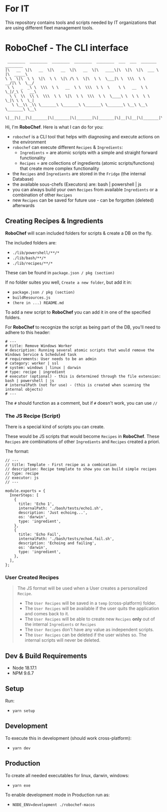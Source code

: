 # For IT

This repository contains tools and scripts needed by IT organizations that are using different fleet management tools.

# RoboChef - The CLI interface
```
 ________  ________  ________  ________  ________  ___  ___  _______   ________
|\   __  \|\   __  \|\   __  \|\   __  \|\   ____\|\  \|\  \|\  ___ \ |\  _____\
\ \  \|\  \ \  \|\  \ \  \|\ /\ \  \|\  \ \  \___|\ \  \\\  \ \   __/|\ \  \__/
 \ \   _  _\ \  \\\  \ \   __  \ \  \\\  \ \  \    \ \   __  \ \  \_|/_\ \   __\
  \ \  \\  \\ \  \\\  \ \  \|\  \ \  \\\  \ \  \____\ \  \ \  \ \  \_|\ \ \  \_|
   \ \__\\ _\\ \_______\ \_______\ \_______\ \_______\ \__\ \__\ \_______\ \__\
    \|__|\|__|\|_______|\|_______|\|_______|\|_______|\|__|\|__|\|_______|\|__|
```

Hi, I'm **RoboChef**. Here is what I can do for you:

- `robochef` is a CLI tool that helps with diagnosing and execute actions on the environment
- `robochef` can execute different `Recipes` & `Ingredients`:
  - `Ingredients` = are atomic scripts with a simple and straight forward functionality
  - `Recipes` = are collections of ingredients (atomic scripts/functions) that create more complex functionality
- the `Recipes` and `Ingredients` are stored in the `Fridge` (the internal Database)
- the available sous-chefs (Executors) are: bash | powershell | js
- you can always build your own `Recipes` from available `Ingredients` or a combination of other `Recipes`
- new `Recipes` can be saved for future use - can be forgotten (deleted) afterwards

## Creating Recipes & Ingredients

**RoboChef** will scan included folders for scripts & create a DB on the fly.

The included folders are:
- `./lib/powershell/**/*`
- `./lib/bash/**/*`
- `./lib/recipes/**/*`

These can be found in `package.json / pkg (section)`

If no folder suites you well, `Create a new folder`, but add it in:
- `package.json / pkg (section)`
- `buildResources.js`
- `(here in ...) README.md`

To add a new script to **RoboChef** you can add it in one of the specified folders.

For **RoboChef** to recognize the script as being part of the DB, you'll need to adhere to this header:

```
# ---
# title: Remove Windows Worker
# description: Running several atomic scripts that would remove the Windows Service & Scheduled task
# requirements: User needs to be an admin
# category: worker | ssl
# system: windows | linux | darwin
# type: recipe | ingredient
# executor (optional) - this is determined through the file extension: bash | powershell | js
# internalPath (not for use) - (this is created when scanning the internal objects)
# ---
```

The `#` should function as a comment, but if `#` doesn't work, you can use `//`

### The JS Recipe (Script)

There is a special kind of scripts you can create.

These would be JS scripts that would become `Recipes` in **RoboChef**.
These `Recipes` are combinations of other `Ingredients` and `Recipes` created a priori.

The format:

```
// ---
// title: Template - First recipe as a combination
// description: Recipe template to show you can build simple recipes
// type: recipe
// executor: js
// ---

module.exports = {
  InnerSteps: [
    {
      title: 'Echo 1',
      internalPath: './bash/tests/echo1.sh',
      description: 'Just echoing...',
      os: 'darwin',
      type: 'ingredient',
    },
    {
      title: 'Echo Fail',
      internalPath: './bash/tests/echo4.fail.sh',
      description: 'Echoing and failing',
      os: 'darwin',
      type: 'ingredient',
    },
  ],
};

```

### User Created Recipes

> The JS format will be used when a User creates a personalized `Recipe`.
> - The `User Recipes` will be saved in a `temp` (cross-platform) folder.
> - The `User Recipes` will be available if the user quits the application and comes back to it.
> - The `User Recipes` will be able to create new `Recipes` **only** out of the internal `Ingredients` or `Recipes`
> - The `User Recipes` don't have any value as independent scripts.
> - The `User Recipes` can be deleted if the user wishes so. The internal scripts will never be deleted.


## Dev & Build Requirements

- Node 18.17.1
- NPM 9.6.7

## Setup

Run:
- `yarn setup`

## Development

To execute this in development (should work cross-platform):
- `yarn dev`

## Production

To create all needed executables for linux, darwin, windows:
- `yarn exe`

To enable development mode in Production run as:
- `NODE_ENV=development ./robochef-macos`
